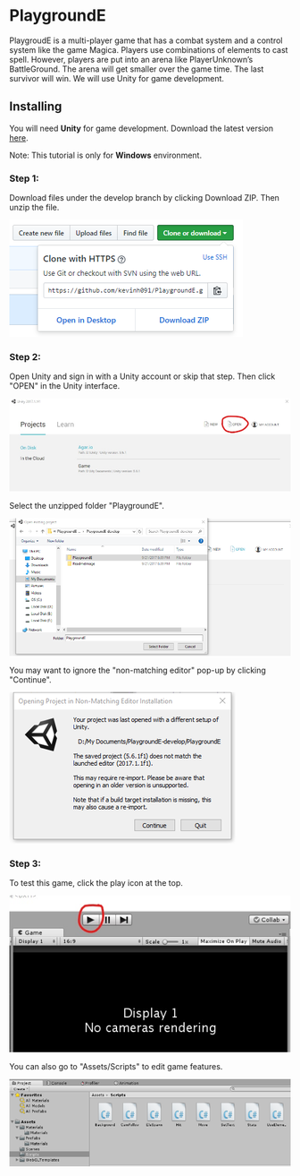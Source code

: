 # PlaygroundE

PlaygroudE is a multi-player game that has a combat system and a control system like the game Magica. 
Players use combinations of elements to cast spell. However, players are put into an arena like PlayerUnknown’s BattleGround. 
The arena will get smaller over the game time. The last survivor will win. We will use Unity for game development.

## Installing

You will need **Unity** for game development. Download the latest version 
[here](https://store.unity.com/download?ref=personal "Unity Personal").

Note: This tutorial is only for **Windows** environment.

### Step 1:

Download files under the develop branch by clicking Download ZIP. Then unzip the file.

![1](ReadmeImage/1.png "1")

### Step 2:

Open Unity and sign in with a Unity account or skip that step. Then click "OPEN" in the Unity interface. 

![2](ReadmeImage/2.jpg "2")

Select the unzipped folder "PlaygroundE".

![3](ReadmeImage/3.png "3")

You may want to ignore the "non-matching editor" pop-up by clicking "Continue".

![4](ReadmeImage/4.png "4")

### Step 3:

To test this game, click the play icon at the top. 

![5](ReadmeImage/5.jpg "5")

You can also go to "Assets/Scripts" to edit game features.

![6](ReadmeImage/6.png "6")
